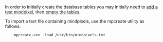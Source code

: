 In order to initially create the database tables you may initially need to [add a test mindpixel](AddMindpixels.md), then [empty the tables](HowToCreateMySQLDatabase.md).

To import a text file containing mindpixels, use the mpcreate utility as follows:

```
    mpcreate.exe -load /usr/bin/mindpixels.txt
```